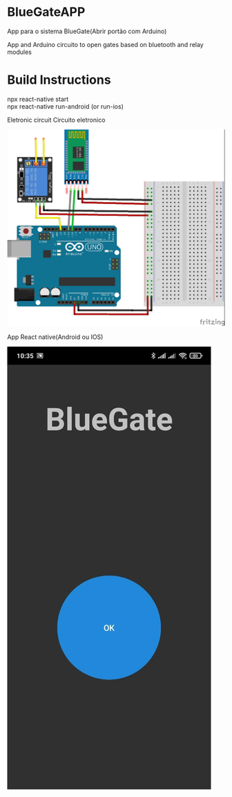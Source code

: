 # BlueGateAPP
App para o sistema BlueGate(Abrir portão com Arduino)  
  
App and Arduino circuito to open gates based on bluetooth and relay modules

# Build Instructions
npx react-native start  
npx react-native run-android (or run-ios)  

Eletronic circuit
Circuito eletronico  
  
![alt text](https://raw.githubusercontent.com/amurbanos/BlueGateAPP/main/BLueGateArduino_bb.jpg)

App React native(Android ou IOS)  
  
![alt text](https://raw.githubusercontent.com/amurbanos/BlueGateAPP/main/AppPrint.jpeg)
